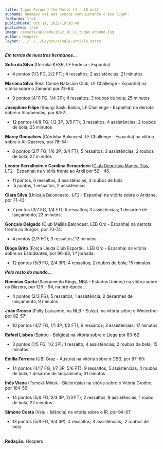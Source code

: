 ```yaml
---
title: Tugas Arround the World (3 - 10 oct)
subname: Neemias vai aos poucos conquistando o seu lugar!
featured: true
publishDate: Oct 11, 2022-19:10:48
published: true
image: /assets/uploads/2022_10_11_tugas_around.jpg
author: Hoopers
layout: ../../../Layout/single-article.astro
---
```

<!--StartFragment-->

***Em terras de nuestros hermanos…***



**Sofia da Silva** (Gernika KESB, LF Endesa - Espanha)

* 4 pontos (1/3 FG, 2/2 FT); 4 ressaltos; 2 assistências; 21 minutos



**Mariana Silva** (Real Canoe Natación Club, LF Challenge - Espanha) na vitória sobre o Zamarat por 73-64: 

* 9 pontos (4/11 FG, 1/4 3P); 4 ressaltos; 3 roubos de bola; 25 minutos



**Josephine Filipe** (Iraurgi Saski Baloia, LF Challenge - Espanha) na derrota sobre o Alcobendas, por 63-7: 

* 12 pontos (4/8 FG, 1/2 3P, 3/5 FT); 3 ressaltos; 4 assistências; 2 roubos de bola; 25 minutos



**Marcy Gonçalves** (Córdoba Baloncest, LF Challenge - Espanha) na vitória sobre o Al-Qázeres, por 78-54: 

* 8 pontos (2/7 FG, 1/6 3P, 3/4 FT); 5 ressaltos; 2 assistências; 2 roubos de bola; 27 minutos       



**Leonor Serralheiro e Carolina Bernardeco** ([Club Deportivo Magec Tías](https://magectias.com/),  LF2 - Espanha) na vitória frente ao Arxil por 52 - 46.

* 11 pontos, 6 ressaltos, 3 assistências, 4 roubos de bola
*  5 pontos, 1 ressaltos, 2 assistências



**Clara Silva** (Unicaja Baloncesto,  LF2 - Espanha) na vitória sobre o Aridane, por 71-43:

* 7 pontos (3/7 FG, 1/4 FT); 8 ressaltos; 3 assistências; 1 desarme de lançamento; 23 minutos;



**Gonçalo Delgado** (Club Melilla Baloncest, LEB Oro - Espanha) na derrota frente ao Burgos, por 70-74:

* 4 pontos (2/3 FG); 3 ressaltos; 12 minutos



**Diogo Brito** (Força Lleida Club Esportiu,  LEB Oro - Espanha) na vitória sobre os Estudiantes, por 96-66, 1.ª jornada: 

* 12 pontos (5/9 FG, 2/4 3P); 4 ressaltos; 2 roubos de bola; 15 minutos



***Pelo resto do mundo…***



**Neemias Queta** (Sacramento Kings, NBA - Estados Unidos) na vitória sobre os Blazers, por 126 - 94, na pré-época: 

* 4 pontos (2/3 FG); 5 ressaltos; 1 assistência; 2 desarmes de lançamento; 9 minutos



**João Grosso** (Pully Lausanne, na NLB - Suíça)  na vitória sobre o Winterthur por 82-57:

* 10 pontos (4/7 FG, 1/1 3P, 1/2 FT); 6 ressaltos; 3 assistências; 17 minutos



**Rafael Lisboa** (Spirou - Bélgica) na vitória sobre o Liege por 83-62: 

* 3 pontos (1/5 FG, 1/2 3P); 1 ressalto; 4 assistências; 2 roubos de bola; 15 minutos



**Emília Ferreira** (UBI Graz - Áustria) na vitória sobre o DBB, por 87-60:

* 14 pontos (4/17 FG, 1/7 3P, 5/6 FT); 9 ressaltos; 5 assistências; 4 roubos de bola; 1 desarme de lançamento; 31 minutos



**Inês Viana** (Tsmoki-Minsk - Bielorrúsia) na vitória sobre o Vitória Grodno, por 104-56: 

* 14 pontos (5/6 FG, 2/3 3P, 2/3 FT); 2 ressaltos; 9 assistências; 1 roubo de bola; 22 minutos



**Simone Costa** (Valu - Islândia) na vitória sobre o ÍR, por 84-67: [](https://twitter.com/SimoneCGcosta)

* 13 pontos (5/8 FG, 3/4 3P); 4 ressaltos; 3 assistências;  2 roubos de bola

\
**R﻿edação:** Hoopers

<!--EndFragment-->